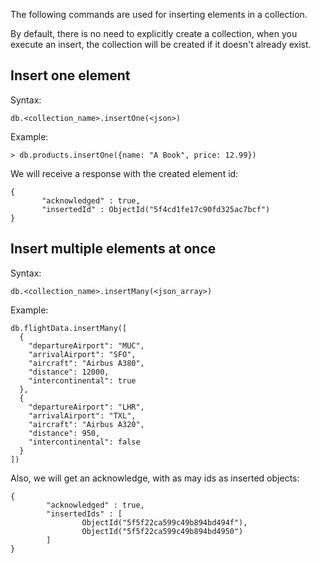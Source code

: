 The following commands are used for inserting elements in a collection.

By default, there is no need to explicitly create a collection, when you execute an insert, the collection will be created if it doesn't already exist.

## Insert one element

Syntax:

```mongodb
db.<collection_name>.insertOne(<json>)
```

Example:

```mongodb
> db.products.insertOne({name: "A Book", price: 12.99})
```

We will receive a response with the created element id:

```mongodb
{
       "acknowledged" : true,
       "insertedId" : ObjectId("5f4cd1fe17c90fd325ac7bcf")
}
```

## Insert multiple elements at once

Syntax:

```mongodb
db.<collection_name>.insertMany(<json_array>)
```

Example:

```mongodb
db.flightData.insertMany([
  {
    "departureAirport": "MUC",
    "arrivalAirport": "SFO",
    "aircraft": "Airbus A380",
    "distance": 12000,
    "intercontinental": true
  },
  {
    "departureAirport": "LHR",
    "arrivalAirport": "TXL",
    "aircraft": "Airbus A320",
    "distance": 950,
    "intercontinental": false
  }
])
```

Also, we will get an acknowledge, with as may ids as inserted objects:

```mongodb
{
        "acknowledged" : true,
        "insertedIds" : [
                ObjectId("5f5f22ca599c49b894bd494f"),
                ObjectId("5f5f22ca599c49b894bd4950")
        ]
}
```
